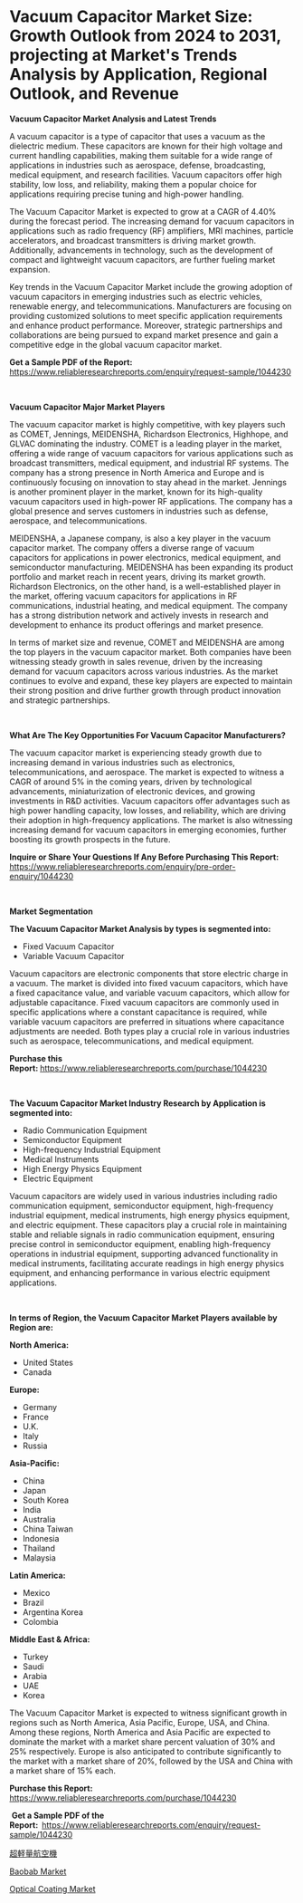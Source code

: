 <p><h1>Vacuum Capacitor Market Size: Growth Outlook from 2024 to 2031, projecting at Market's Trends Analysis by Application, Regional Outlook, and Revenue</h1></p><p><strong>Vacuum Capacitor Market Analysis and Latest Trends</strong></p>
<p><p>A vacuum capacitor is a type of capacitor that uses a vacuum as the dielectric medium. These capacitors are known for their high voltage and current handling capabilities, making them suitable for a wide range of applications in industries such as aerospace, defense, broadcasting, medical equipment, and research facilities. Vacuum capacitors offer high stability, low loss, and reliability, making them a popular choice for applications requiring precise tuning and high-power handling.</p><p>The Vacuum Capacitor Market is expected to grow at a CAGR of 4.40% during the forecast period. The increasing demand for vacuum capacitors in applications such as radio frequency (RF) amplifiers, MRI machines, particle accelerators, and broadcast transmitters is driving market growth. Additionally, advancements in technology, such as the development of compact and lightweight vacuum capacitors, are further fueling market expansion.</p><p>Key trends in the Vacuum Capacitor Market include the growing adoption of vacuum capacitors in emerging industries such as electric vehicles, renewable energy, and telecommunications. Manufacturers are focusing on providing customized solutions to meet specific application requirements and enhance product performance. Moreover, strategic partnerships and collaborations are being pursued to expand market presence and gain a competitive edge in the global vacuum capacitor market.</p></p>
<p><strong>Get a Sample PDF of the Report:&nbsp;</strong> <a href="https://www.reliableresearchreports.com/enquiry/request-sample/1044230">https://www.reliableresearchreports.com/enquiry/request-sample/1044230</a></p>
<p>&nbsp;</p>
<p><strong>Vacuum Capacitor Major Market Players</strong></p>
<p><p>The vacuum capacitor market is highly competitive, with key players such as COMET, Jennings, MEIDENSHA, Richardson Electronics, Highhope, and GLVAC dominating the industry. COMET is a leading player in the market, offering a wide range of vacuum capacitors for various applications such as broadcast transmitters, medical equipment, and industrial RF systems. The company has a strong presence in North America and Europe and is continuously focusing on innovation to stay ahead in the market. Jennings is another prominent player in the market, known for its high-quality vacuum capacitors used in high-power RF applications. The company has a global presence and serves customers in industries such as defense, aerospace, and telecommunications.</p><p>MEIDENSHA, a Japanese company, is also a key player in the vacuum capacitor market. The company offers a diverse range of vacuum capacitors for applications in power electronics, medical equipment, and semiconductor manufacturing. MEIDENSHA has been expanding its product portfolio and market reach in recent years, driving its market growth. Richardson Electronics, on the other hand, is a well-established player in the market, offering vacuum capacitors for applications in RF communications, industrial heating, and medical equipment. The company has a strong distribution network and actively invests in research and development to enhance its product offerings and market presence.</p><p>In terms of market size and revenue, COMET and MEIDENSHA are among the top players in the vacuum capacitor market. Both companies have been witnessing steady growth in sales revenue, driven by the increasing demand for vacuum capacitors across various industries. As the market continues to evolve and expand, these key players are expected to maintain their strong position and drive further growth through product innovation and strategic partnerships.</p></p>
<p>&nbsp;</p>
<p><strong>What Are The Key Opportunities For Vacuum Capacitor Manufacturers?</strong></p>
<p><p>The vacuum capacitor market is experiencing steady growth due to increasing demand in various industries such as electronics, telecommunications, and aerospace. The market is expected to witness a CAGR of around 5% in the coming years, driven by technological advancements, miniaturization of electronic devices, and growing investments in R&D activities. Vacuum capacitors offer advantages such as high power handling capacity, low losses, and reliability, which are driving their adoption in high-frequency applications. The market is also witnessing increasing demand for vacuum capacitors in emerging economies, further boosting its growth prospects in the future.</p></p>
<p><strong>Inquire or Share Your Questions If Any Before Purchasing This Report:</strong> <a href="https://www.reliableresearchreports.com/enquiry/pre-order-enquiry/1044230">https://www.reliableresearchreports.com/enquiry/pre-order-enquiry/1044230</a></p>
<p>&nbsp;</p>
<p><strong>Market Segmentation</strong></p>
<p><strong>The Vacuum Capacitor Market Analysis by types is segmented into:</strong></p>
<p><ul><li>Fixed Vacuum Capacitor</li><li>Variable Vacuum Capacitor</li></ul></p>
<p><p>Vacuum capacitors are electronic components that store electric charge in a vacuum. The market is divided into fixed vacuum capacitors, which have a fixed capacitance value, and variable vacuum capacitors, which allow for adjustable capacitance. Fixed vacuum capacitors are commonly used in specific applications where a constant capacitance is required, while variable vacuum capacitors are preferred in situations where capacitance adjustments are needed. Both types play a crucial role in various industries such as aerospace, telecommunications, and medical equipment.</p></p>
<p><strong>Purchase this Report:&nbsp;</strong><a href="https://www.reliableresearchreports.com/purchase/1044230">https://www.reliableresearchreports.com/purchase/1044230</a></p>
<p>&nbsp;</p>
<p><strong>The Vacuum Capacitor Market Industry Research by Application is segmented into:</strong></p>
<p><ul><li>Radio Communication Equipment</li><li>Semiconductor Equipment</li><li>High-frequency Industrial Equipment</li><li>Medical Instruments</li><li>High Energy Physics Equipment</li><li>Electric Equipment</li></ul></p>
<p><p>Vacuum capacitors are widely used in various industries including radio communication equipment, semiconductor equipment, high-frequency industrial equipment, medical instruments, high energy physics equipment, and electric equipment. These capacitors play a crucial role in maintaining stable and reliable signals in radio communication equipment, ensuring precise control in semiconductor equipment, enabling high-frequency operations in industrial equipment, supporting advanced functionality in medical instruments, facilitating accurate readings in high energy physics equipment, and enhancing performance in various electric equipment applications.</p></p>
<p>&nbsp;</p>
<p><strong>In terms of Region, the Vacuum Capacitor Market Players available by Region are:</strong></p>
<p>
    <p> <strong> North America: </strong>
        <ul>
            <li>United States</li>
            <li>Canada</li>
        </ul>
        </p> 
    <p> <strong> Europe: </strong>
        <ul>
            <li>Germany</li>
            <li>France</li>
            <li>U.K.</li>
            <li>Italy</li>
            <li>Russia</li>
        </ul>
        </p> 
    <p> <strong> Asia-Pacific: </strong>
        <ul>
            <li>China</li>
            <li>Japan</li>
            <li>South Korea</li>
            <li>India</li>
            <li>Australia</li>
            <li>China Taiwan</li>
            <li>Indonesia</li>
            <li>Thailand</li>
            <li>Malaysia</li>
        </ul>
        </p> 
    <p> <strong> Latin America: </strong>
        <ul>
            <li>Mexico</li>
            <li>Brazil</li>
            <li>Argentina Korea</li>
            <li>Colombia</li>
        </ul>
        </p> 
    <p> <strong> Middle East & Africa: </strong>
        <ul>
            <li>Turkey</li>
            <li>Saudi</li>
            <li>Arabia</li>
            <li>UAE</li>
            <li>Korea</li>
        </ul>
    </p>
    </p>
<p><p>The Vacuum Capacitor Market is expected to witness significant growth in regions such as North America, Asia Pacific, Europe, USA, and China. Among these regions, North America and Asia Pacific are expected to dominate the market with a market share percent valuation of 30% and 25% respectively. Europe is also anticipated to contribute significantly to the market with a market share of 20%, followed by the USA and China with a market share of 15% each.</p></p>
<p><strong>Purchase this Report: </strong><a href="https://www.reliableresearchreports.com/purchase/1044230">https://www.reliableresearchreports.com/purchase/1044230</a></p>
<p>&nbsp;<strong>Get a Sample PDF of the Report:&nbsp;&nbsp;</strong><a href="https://www.reliableresearchreports.com/enquiry/request-sample/1044230">https://www.reliableresearchreports.com/enquiry/request-sample/1044230</a></p>
<p><strong></strong></p>
<p><p><a href="https://github.com/xtkhtofdt934839/Market-Research-Report-List-1/blob/main/33666018250.md">超軽量航空機</a></p><p><a href="https://cedar-agate-3da.notion.site/Baobab-Market-Provides-a-Comprehensive-Analysis-Including-a-Macro-Overview-of-the-Market-as-well-as--818ecc40fd5641d0bb753abaa3af1874">Baobab Market</a></p><p><a href="https://circular-yam-9b9.notion.site/Optical-Coating-Market-Analysis-and-Market-Size-Global-Industry-Overview-Market-Segmentation-and-F-5225a72cc03846849e9285a234566e26">Optical Coating Market</a></p></p>